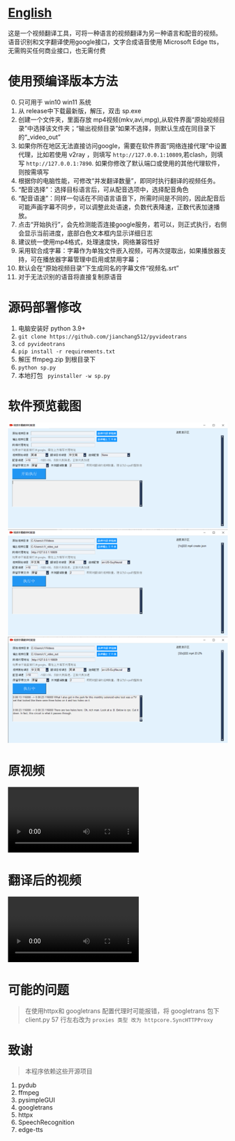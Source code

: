 # [English](./README_ENG.md)

这是一个视频翻译工具，可将一种语言的视频翻译为另一种语言和配音的视频。
语音识别和文字翻译使用google接口，文字合成语音使用 Microsoft Edge tts，无需购买任何商业接口，也无需付费

# 使用预编译版本方法
0. 只可用于 win10 win11 系统
1. 从 release中下载最新版，解压，双击 sp.exe
2. 创建一个文件夹，里面存放 mp4视频(mkv,avi,mpg),从软件界面“原始视频目录”中选择该文件夹；“输出视频目录”如果不选择，则默认生成在同目录下的“_video_out”
3. 如果你所在地区无法直接访问google，需要在软件界面“网络连接代理”中设置代理，比如若使用 v2ray ，则填写 `http://127.0.0.1:10809`,若clash，则填写 `http://127.0.0.1:7890`. 如果你修改了默认端口或使用的其他代理软件，则按需填写
4. 根据你的电脑性能，可修改“并发翻译数量”，即同时执行翻译的视频任务。
5. “配音选择”：选择目标语言后，可从配音选项中，选择配音角色
6. “配音语速”：同样一句话在不同语言语音下，所需时间是不同的，因此配音后可能声画字幕不同步，可以调整此处语速，负数代表降速，正数代表加速播放。
7. 点击“开始执行”，会先检测能否连接google服务，若可以，则正式执行，右侧会显示当前进度，底部白色文本框内显示详细日志
8. 建议统一使用mp4格式，处理速度快，网络兼容性好
9. 采用软合成字幕：字幕作为单独文件嵌入视频，可再次提取出，如果播放器支持，可在播放器字幕管理中启用或禁用字幕；
10. 默认会在“原始视频目录”下生成同名的字幕文件“视频名.srt”
11. 对于无法识别的语音将直接复制原语音


# 源码部署修改

1. 电脑安装好 python 3.9+
2. `git clone https://github.com/jianchang512/pyvideotrans`
3. `cd pyvideotrans`
4. `pip install -r requirements.txt`
5. 解压 ffmpeg.zip 到根目录下
6. `python sp.py`
7. 本地打包 ` pyinstaller -w sp.py`

# 软件预览截图

![](./images/1.png)
![](./images/2.png)
![](./images/3.png)

# 原视频
<video src="./images/raw.mp4" controls title="原视频"></video>

# 翻译后的视频
<video src="./images/new.mp4" controls title="翻译后的视频"></video>

# 可能的问题

> 在使用httpx和 googletrans 配置代理时可能报错，将 googletrans 包下 client.py 57 行左右改为 `proxies 类型 改为 httpcore.SyncHTTPProxy`


# 致谢

> 本程序依赖这些开源项目

1. pydub
2. ffmpeg
3. pysimpleGUI
4. googletrans
5. httpx
6. SpeechRecognition
7. edge-tts



